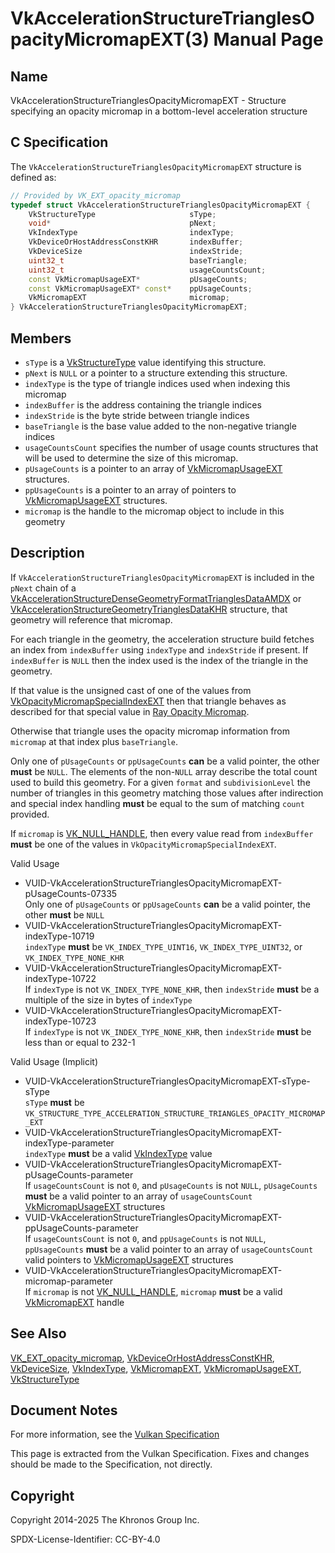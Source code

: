 # VkAccelerationStructureTrianglesOpacityMicromapEXT(3) Manual Page

## Name

VkAccelerationStructureTrianglesOpacityMicromapEXT - Structure specifying an opacity micromap in a bottom-level acceleration structure



## [](#_c_specification)C Specification

The `VkAccelerationStructureTrianglesOpacityMicromapEXT` structure is defined as:

```c++
// Provided by VK_EXT_opacity_micromap
typedef struct VkAccelerationStructureTrianglesOpacityMicromapEXT {
    VkStructureType                     sType;
    void*                               pNext;
    VkIndexType                         indexType;
    VkDeviceOrHostAddressConstKHR       indexBuffer;
    VkDeviceSize                        indexStride;
    uint32_t                            baseTriangle;
    uint32_t                            usageCountsCount;
    const VkMicromapUsageEXT*           pUsageCounts;
    const VkMicromapUsageEXT* const*    ppUsageCounts;
    VkMicromapEXT                       micromap;
} VkAccelerationStructureTrianglesOpacityMicromapEXT;
```

## [](#_members)Members

- `sType` is a [VkStructureType](https://registry.khronos.org/vulkan/specs/latest/man/html/VkStructureType.html) value identifying this structure.
- `pNext` is `NULL` or a pointer to a structure extending this structure.
- `indexType` is the type of triangle indices used when indexing this micromap
- `indexBuffer` is the address containing the triangle indices
- `indexStride` is the byte stride between triangle indices
- `baseTriangle` is the base value added to the non-negative triangle indices
- `usageCountsCount` specifies the number of usage counts structures that will be used to determine the size of this micromap.
- `pUsageCounts` is a pointer to an array of [VkMicromapUsageEXT](https://registry.khronos.org/vulkan/specs/latest/man/html/VkMicromapUsageEXT.html) structures.
- `ppUsageCounts` is a pointer to an array of pointers to [VkMicromapUsageEXT](https://registry.khronos.org/vulkan/specs/latest/man/html/VkMicromapUsageEXT.html) structures.
- `micromap` is the handle to the micromap object to include in this geometry

## [](#_description)Description

If `VkAccelerationStructureTrianglesOpacityMicromapEXT` is included in the `pNext` chain of a [VkAccelerationStructureDenseGeometryFormatTrianglesDataAMDX](https://registry.khronos.org/vulkan/specs/latest/man/html/VkAccelerationStructureDenseGeometryFormatTrianglesDataAMDX.html) or [VkAccelerationStructureGeometryTrianglesDataKHR](https://registry.khronos.org/vulkan/specs/latest/man/html/VkAccelerationStructureGeometryTrianglesDataKHR.html) structure, that geometry will reference that micromap.

For each triangle in the geometry, the acceleration structure build fetches an index from `indexBuffer` using `indexType` and `indexStride` if present. If `indexBuffer` is `NULL` then the index used is the index of the triangle in the geometry.

If that value is the unsigned cast of one of the values from [VkOpacityMicromapSpecialIndexEXT](https://registry.khronos.org/vulkan/specs/latest/man/html/VkOpacityMicromapSpecialIndexEXT.html) then that triangle behaves as described for that special value in [Ray Opacity Micromap](https://registry.khronos.org/vulkan/specs/latest/html/vkspec.html#ray-opacity-micromap).

Otherwise that triangle uses the opacity micromap information from `micromap` at that index plus `baseTriangle`.

Only one of `pUsageCounts` or `ppUsageCounts` **can** be a valid pointer, the other **must** be `NULL`. The elements of the non-`NULL` array describe the total count used to build this geometry. For a given `format` and `subdivisionLevel` the number of triangles in this geometry matching those values after indirection and special index handling **must** be equal to the sum of matching `count` provided.

If `micromap` is [VK\_NULL\_HANDLE](https://registry.khronos.org/vulkan/specs/latest/man/html/VK_NULL_HANDLE.html), then every value read from `indexBuffer` **must** be one of the values in `VkOpacityMicromapSpecialIndexEXT`.

Valid Usage

- [](#VUID-VkAccelerationStructureTrianglesOpacityMicromapEXT-pUsageCounts-07335)VUID-VkAccelerationStructureTrianglesOpacityMicromapEXT-pUsageCounts-07335  
  Only one of `pUsageCounts` or `ppUsageCounts` **can** be a valid pointer, the other **must** be `NULL`
- [](#VUID-VkAccelerationStructureTrianglesOpacityMicromapEXT-indexType-10719)VUID-VkAccelerationStructureTrianglesOpacityMicromapEXT-indexType-10719  
  `indexType` **must** be `VK_INDEX_TYPE_UINT16`, `VK_INDEX_TYPE_UINT32`, or `VK_INDEX_TYPE_NONE_KHR`
- [](#VUID-VkAccelerationStructureTrianglesOpacityMicromapEXT-indexType-10722)VUID-VkAccelerationStructureTrianglesOpacityMicromapEXT-indexType-10722  
  If `indexType` is not `VK_INDEX_TYPE_NONE_KHR`, then `indexStride` **must** be a multiple of the size in bytes of `indexType`
- [](#VUID-VkAccelerationStructureTrianglesOpacityMicromapEXT-indexType-10723)VUID-VkAccelerationStructureTrianglesOpacityMicromapEXT-indexType-10723  
  If `indexType` is not `VK_INDEX_TYPE_NONE_KHR`, then `indexStride` **must** be less than or equal to 232-1

Valid Usage (Implicit)

- [](#VUID-VkAccelerationStructureTrianglesOpacityMicromapEXT-sType-sType)VUID-VkAccelerationStructureTrianglesOpacityMicromapEXT-sType-sType  
  `sType` **must** be `VK_STRUCTURE_TYPE_ACCELERATION_STRUCTURE_TRIANGLES_OPACITY_MICROMAP_EXT`
- [](#VUID-VkAccelerationStructureTrianglesOpacityMicromapEXT-indexType-parameter)VUID-VkAccelerationStructureTrianglesOpacityMicromapEXT-indexType-parameter  
  `indexType` **must** be a valid [VkIndexType](https://registry.khronos.org/vulkan/specs/latest/man/html/VkIndexType.html) value
- [](#VUID-VkAccelerationStructureTrianglesOpacityMicromapEXT-pUsageCounts-parameter)VUID-VkAccelerationStructureTrianglesOpacityMicromapEXT-pUsageCounts-parameter  
  If `usageCountsCount` is not `0`, and `pUsageCounts` is not `NULL`, `pUsageCounts` **must** be a valid pointer to an array of `usageCountsCount` [VkMicromapUsageEXT](https://registry.khronos.org/vulkan/specs/latest/man/html/VkMicromapUsageEXT.html) structures
- [](#VUID-VkAccelerationStructureTrianglesOpacityMicromapEXT-ppUsageCounts-parameter)VUID-VkAccelerationStructureTrianglesOpacityMicromapEXT-ppUsageCounts-parameter  
  If `usageCountsCount` is not `0`, and `ppUsageCounts` is not `NULL`, `ppUsageCounts` **must** be a valid pointer to an array of `usageCountsCount` valid pointers to [VkMicromapUsageEXT](https://registry.khronos.org/vulkan/specs/latest/man/html/VkMicromapUsageEXT.html) structures
- [](#VUID-VkAccelerationStructureTrianglesOpacityMicromapEXT-micromap-parameter)VUID-VkAccelerationStructureTrianglesOpacityMicromapEXT-micromap-parameter  
  If `micromap` is not [VK\_NULL\_HANDLE](https://registry.khronos.org/vulkan/specs/latest/man/html/VK_NULL_HANDLE.html), `micromap` **must** be a valid [VkMicromapEXT](https://registry.khronos.org/vulkan/specs/latest/man/html/VkMicromapEXT.html) handle

## [](#_see_also)See Also

[VK\_EXT\_opacity\_micromap](https://registry.khronos.org/vulkan/specs/latest/man/html/VK_EXT_opacity_micromap.html), [VkDeviceOrHostAddressConstKHR](https://registry.khronos.org/vulkan/specs/latest/man/html/VkDeviceOrHostAddressConstKHR.html), [VkDeviceSize](https://registry.khronos.org/vulkan/specs/latest/man/html/VkDeviceSize.html), [VkIndexType](https://registry.khronos.org/vulkan/specs/latest/man/html/VkIndexType.html), [VkMicromapEXT](https://registry.khronos.org/vulkan/specs/latest/man/html/VkMicromapEXT.html), [VkMicromapUsageEXT](https://registry.khronos.org/vulkan/specs/latest/man/html/VkMicromapUsageEXT.html), [VkStructureType](https://registry.khronos.org/vulkan/specs/latest/man/html/VkStructureType.html)

## [](#_document_notes)Document Notes

For more information, see the [Vulkan Specification](https://registry.khronos.org/vulkan/specs/latest/html/vkspec.html#VkAccelerationStructureTrianglesOpacityMicromapEXT)

This page is extracted from the Vulkan Specification. Fixes and changes should be made to the Specification, not directly.

## [](#_copyright)Copyright

Copyright 2014-2025 The Khronos Group Inc.

SPDX-License-Identifier: CC-BY-4.0